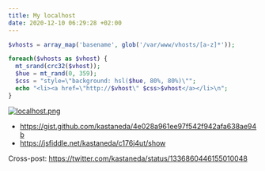 ```yaml
---
title: My localhost
date: 2020-12-10 06:29:28 +02:00
---
```


```php
$vhosts = array_map('basename', glob('/var/www/vhosts/[a-z]*'));

foreach($vhosts as $vhost) {
  mt_srand(crc32($vhost));
  $hue = mt_rand(0, 359);
  $css = "style=\"background: hsl($hue, 80%, 80%)\"";
  echo "<li><a href=\"http://$vhost\" $css>$vhost</a></li>\n";
}
```

[![localhost.png](/uploads/localhost.png)](/uploads/localhost.png)

 - <https://gist.github.com/kastaneda/4e028a961ee97f542f942afa638ae94b>
 - <https://jsfiddle.net/kastaneda/c176j4ut/show>

Cross-post: <https://twitter.com/kastaneda/status/1336860446155010048>

